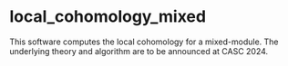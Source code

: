 # local_cohomology_mixed
This software computes the local cohomology for a mixed-module. The underlying theory and algorithm are to be announced at CASC 2024.
